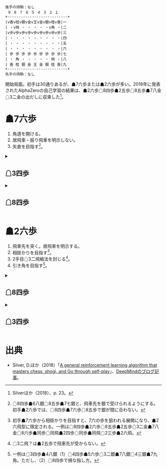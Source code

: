 ```
後手の持駒：なし
 ９ ８ ７ ６ ５ ４ ３ ２ １
+---------------------------+
|v香v桂v銀v金v王v金v銀v桂v香|一
| ・v飛 ・ ・ ・ ・ ・v角 ・|二
|v歩v歩v歩v歩v歩v歩v歩v歩v歩|三
| ・ ・ ・ ・ ・ ・ ・ ・ ・|四
| ・ ・ ・ ・ ・ ・ ・ ・ ・|五
| ・ ・ ・ ・ ・ ・ ・ ・ ・|六
| 歩 歩 歩 歩 歩 歩 歩 歩 歩|七
| ・ 角 ・ ・ ・ ・ ・ 飛 ・|八
| 香 桂 銀 金 王 金 銀 桂 香|九
+---------------------------+
先手の持駒：なし
```

開始局面。初手は30通りあるが、☗7六歩または☗2六歩が多い。2018年に発表されたAlphaZeroの自己学習の結果は、☗2六歩☖8四歩☗2五歩☖8五歩☗7八金☖3二金の出だしに収束した[^alphazero]。

# ☗7六歩
1. 角道を開ける。
1. 居飛車・振り飛車を明示しない。
1. 矢倉を目指す[^yagura]。

<details>
<summary>

## ☖3四歩
</summary>

1. 振り飛車の含みを持たせる。
1. 横歩取りを目指す。

<details>
<summary>

### ☗2六歩
</summary>

#### ☖8四歩☗2五歩☖8五歩
##### ☗7八金
###### ☖3二金☗2四歩☖同歩☗同飛
* ☖8六歩☗同歩☖同飛
    * ☗3四飛
* ☖2三歩☗3四飛☖8八角成☗同銀☖2五角

###### ☖8六歩☗同歩☖同飛
* ☗2四歩☖同歩☗同飛
    * ☖3二金
    * ☖8八角成☗同銀☖3三角？
* ☗2二角成☖同銀☗7七角？

##### ☗2四歩☖同歩☗同飛
###### ☖3二金
* ☗7八金
* ☗3四飛？☖8八角成☗同銀☖4五角
</details>

### ☗2二角成☖同銀☗4五角
</details>

<details>
<summary>

## ☖8四歩
</summary>

1. 居飛車を明示する。矢倉、角換わりを受けて立つ。

### ☗6八銀☖3四歩☗7七銀☖6二銀☗2六歩☖4二銀☗2五歩☖3三銀

### ☗2六歩
#### ☖8五歩
##### ☗7七角☖3四歩☗8八銀☖3二金☗7八金☖7七角成☗同銀☖2二銀

##### ☗2五歩
###### ☖3二金☗7七角☖3四歩☗8八銀☖7七角成☗同銀☖2二銀
###### ☖3四歩
###### ☖8六歩？

#### ☖3二金
</details>

# ☗2六歩
1. 飛車先を突く。居飛車を明示する。
1. 相掛かりを目指す[^aigakari]。
1. 2手目☖3二飛戦法を封じる[^r-32]。
1. 引き角を目指す[^hikikaku]。

<details>
<summary>

## ☖8四歩
</summary>

1. 居飛車を明示する。
1. 相掛かりを受けて立つ。

### ☗2五歩
#### ☖8五歩
##### ☗7八金
###### ☖3二金
* ☗3八銀☖7二銀☗9六歩
* ☗2四歩☖同歩☗同飛☖2三歩
    * ☗2六飛
    * ☗2八飛

###### ☖8六歩☗同歩☖同飛？

##### ☗2四歩☖同歩☗同飛？
##### ☗7六歩

### ☗7六歩
</details>

<details>
<summary>

## ☖3四歩
</summary>

1. 振り飛車の含みを持たせる。
1. 横歩取りを目指す。
1. 相掛かりを拒否する。

### ☗7六歩
### ☗2五歩☖3三角☗7六歩
</details>

# 出典
* Silver, D.ほか（2018）「[A general reinforcement learning algorithm that masters chess, shogi, and Go through self-play](https://storage.googleapis.com/deepmind-media/DeepMind.com/Blog/alphazero-shedding-new-light-on-chess-shogi-and-go/alphazero_preprint.pdf)」、[DeepMindのブログ記事](https://www.deepmind.com/blog/alphazero-shedding-new-light-on-chess-shogi-and-go)。

[^alphazero]: Silverほか（2018）、p. 23。

[^yagura]: ☖8四歩☗6八銀☖8五歩☗7七銀と、飛車先を銀で受けられるようにする。初手☗2六歩では、☖8四歩☗7六歩☖8五歩で銀が間に合わない。

[^aigakari]: 初手☗7六歩から相掛かりを目指すと、7六の歩を狙われる展開になり、☗2六飛型に限定される。一例は☖8四歩☗2六歩☖8五歩☗2五歩☖3二金☗7八金☖8六歩☗同歩☖同飛☗2四歩☖同歩☗同飛☖2三歩☗2六飛。

[^r-32]: ☖3二飛？は☗2五歩で飛車先が受からない。

[^hikikaku]: 一例は☖3四歩☗4八銀（1）☖4四歩☗5六歩☖3二銀☗7八銀☖4三銀☗7九角。ただし、（2）☖8四歩で損な指し方。
